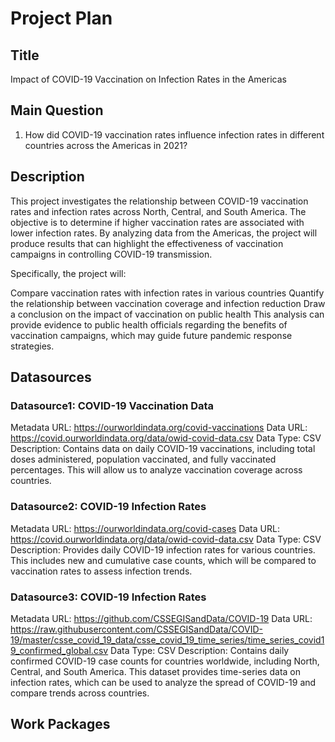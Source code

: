 # Project Plan

## Title
Impact of COVID-19 Vaccination on Infection Rates in the Americas

## Main Question

1. How did COVID-19 vaccination rates influence infection rates in different countries across the Americas in 2021?

## Description

This project investigates the relationship between COVID-19 vaccination rates and infection rates across North, Central, and South America. The objective is to determine if higher vaccination rates are associated with lower infection rates. By analyzing data from the Americas, the project will produce results that can highlight the effectiveness of vaccination campaigns in controlling COVID-19 transmission.

Specifically, the project will:

Compare vaccination rates with infection rates in various countries
Quantify the relationship between vaccination coverage and infection reduction
Draw a conclusion on the impact of vaccination on public health
This analysis can provide evidence to public health officials regarding the benefits of vaccination campaigns, which may guide future pandemic response strategies.

## Datasources

### Datasource1: COVID-19 Vaccination Data

Metadata URL: https://ourworldindata.org/covid-vaccinations
Data URL: https://covid.ourworldindata.org/data/owid-covid-data.csv
Data Type: CSV
Description: Contains data on daily COVID-19 vaccinations, including total doses administered, population vaccinated, and fully vaccinated percentages. This will allow us to analyze vaccination coverage across countries.

### Datasource2: COVID-19 Infection Rates

Metadata URL: https://ourworldindata.org/covid-cases
Data URL: https://covid.ourworldindata.org/data/owid-covid-data.csv
Data Type: CSV
Description: Provides daily COVID-19 infection rates for various countries. This includes new and cumulative case counts, which will be compared to vaccination rates to assess infection trends.

### Datasource3: COVID-19 Infection Rates

Metadata URL: https://github.com/CSSEGISandData/COVID-19
Data URL: https://raw.githubusercontent.com/CSSEGISandData/COVID-19/master/csse_covid_19_data/csse_covid_19_time_series/time_series_covid19_confirmed_global.csv
Data Type: CSV
Description: Contains daily confirmed COVID-19 case counts for countries worldwide, including North, Central, and South America. This dataset provides time-series data on infection rates, which can be used to analyze the spread of COVID-19 and compare trends across countries.

## Work Packages



